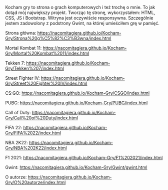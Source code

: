 Kocham gry to strona o grach komputerowych i też trochę o mnie. To jak dotąd mój największy projekt. Tworząc tę stronę, wykorzystałem: HTML, CSS, JS i Bootstrap. Witryna jest oczywiście responsywna. Szczególnie jestem zadowolony z podstrony Gwint, na której umieściłem grę w pamięć.

Strona główna: https://nacomitagiera.github.io/Kocham-Gry/Strona%20g%C5%82%C3%B3wna/index.html

Mortal Kombat 11: https://nacomitagiera.github.io/Kocham-Gry/Mortal%20Kombat%2011/index.html

Tekken 7: https://nacomitagiera.github.io/Kocham-Gry/Tekken%207/index.html

Street Fighter IV: https://nacomitagiera.github.io/Kocham-Gry/Street%20Fighter%20IV/index.html

CS:GO: https://nacomitagiera.github.io/Kocham-Gry/CSGO/index.html

PUBG: https://nacomitagiera.github.io/Kocham-Gry/PUBG/index.html

Call of Duty: https://nacomitagiera.github.io/Kocham-Gry/Call%20of%20Duty/index.html

FIFA 22: https://nacomitagiera.github.io/Kocham-Gry/FIFA%2022/index.html

NBA 2K22: https://nacomitagiera.github.io/Kocham-Gry/NBA%202K22/index.html

F1 2021: https://nacomitagiera.github.io/Kocham-Gry/F1%202021/index.html

Gwint: https://nacomitagiera.github.io/Kocham-Gry/Gwint/gwint.html

O autorze: https://nacomitagiera.github.io/Kocham-Gry/O%20autorze/index.html

